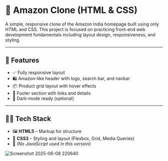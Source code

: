 # 🛒 Amazon Clone (HTML & CSS)

A simple, responsive clone of the Amazon India homepage built using only HTML and CSS. This project is focused on practicing front-end web development fundamentals including layout design, responsiveness, and styling.

---


## 🚀 Features

- ✅ Fully responsive layout
- 🛍️ Amazon-like header with logo, search bar, and navbar
- 📦 Product grid layout with hover effects
- 🧾 Footer section with links and details
- 🌙 Dark-mode ready (optional)

---

## 🧑‍💻 Tech Stack

- 🖼️ **HTML5** – Markup for structure  
- 🎨 **CSS3** – Styling and layout (Flexbox, Grid, Media Queries)  
- 🧪 *(No JavaScript used in this version)*



![Screenshot 2025-06-08 220640](https://github.com/user-attachments/assets/bdad3f9a-dbab-494e-bd68-5beaa74b62e5)
